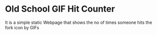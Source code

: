 # Old School GIF Hit Counter
 It is a simple static Webpage that shows the no of times someone hits the fork icon by GIFs
